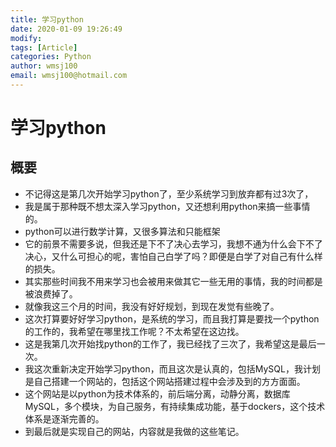 ```yaml
---
title: 学习python
date: 2020-01-09 19:26:49
modify: 
tags: [Article]
categories: Python
author: wmsj100
email: wmsj100@hotmail.com
---
```


# 学习python

## 概要

- 不记得这是第几次开始学习python了，至少系统学习到放弃都有过3次了，
- 我是属于那种既不想太深入学习python，又还想利用python来搞一些事情的。
- python可以进行数学计算，又很多算法和只能框架
- 它的前景不需要多说，但我还是下不了决心去学习，我想不通为什么会下不了决心，又什么可担心的呢，害怕自己白学了吗？即便是白学了对自己有什么样的损失。
- 其实那些时间我不用来学习也会被用来做其它一些无用的事情，我的时间都是被浪费掉了。
- 就像我这三个月的时间，我没有好好规划，到现在发觉有些晚了。
- 这次打算要好好学习python，是系统的学习，而且我打算是要找一个python的工作的，我希望在哪里找工作呢？不太希望在这边找。
- 这是我第几次开始找python的工作了，我已经找了三次了，我希望这是最后一次。
- 我这次重新决定开始学习python，而且这次是认真的，包括MySQL，我计划是自己搭建一个网站的，包括这个网站搭建过程中会涉及到的方方面面。
- 这个网站是以python为技术体系的，前后端分离，动静分离，数据库MySQL，多个模块，为自己服务，有持续集成功能，基于dockers，这个技术体系是逐渐完善的。
- 到最后就是实现自己的网站，内容就是我做的这些笔记。
